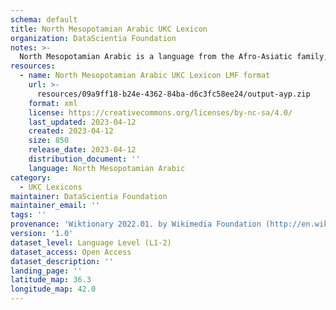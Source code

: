 ```yaml
---
schema: default
title: North Mesopotamian Arabic UKC Lexicon
organization: DataScientia Foundation
notes: >-
  North Mesopotamian Arabic is a language from the Afro-Asiatic family, spoken in Eurasia. The UKC Lexicon of North Mesopotamian Arabic is represented as a lexico-semantic network. It consists of words, word senses, synsets, as well as sense-level and synset-level relationships.
resources:
  - name: North Mesopotamian Arabic UKC Lexicon LMF format
    url: >-
      resources/09a9ff18-b24e-4362-84ba-d6c3fc58ee24/output-ayp.zip
    format: xml
    license: https://creativecommons.org/licenses/by-nc-sa/4.0/
    last_updated: 2023-04-12
    created: 2023-04-12
    size: 850
    release_date: 2023-04-12
    distribution_document: ''
    language: North Mesopotamian Arabic
category:
  - UKC Lexicons
maintainer: DataScientia Foundation
maintainer_email: ''
tags: ''
provenance: 'Wiktionary 2022.01. by Wikimedia Foundation (http://en.wiktionary.org); Princeton WordNet 2.1 by Princeton University (https://wordnet.princeton.edu)'
version: '1.0'
dataset_level: Language Level (L1-2)
dataset_access: Open Access
dataset_description: ''
landing_page: ''
latitude_map: 36.3
longitude_map: 42.0
---
```


